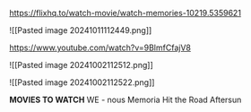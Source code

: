 
https://flixhq.to/watch-movie/watch-memories-10219.5359621


![[Pasted image 20241011112449.png]]

https://www.youtube.com/watch?v=9BlmfCfajV8

![[Pasted image 20241002112512.png]]

![[Pasted image 20241002112522.png]]


**MOVIES TO WATCH**
	WE - nous
	Memoria
	Hit the Road
	Aftersun

